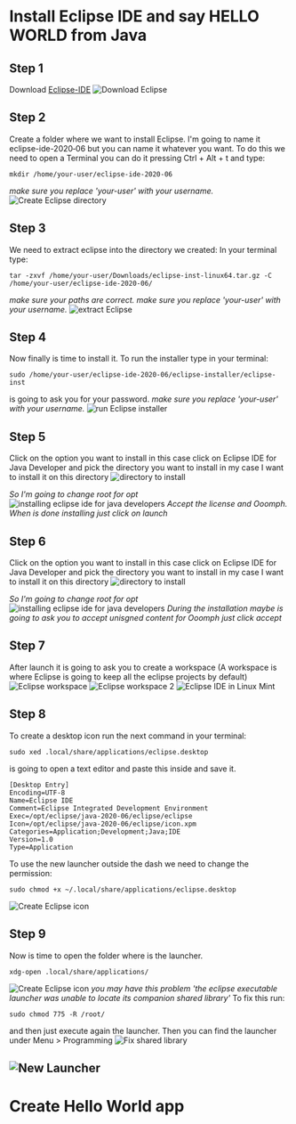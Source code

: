 # Install Eclipse IDE and say HELLO WORLD from Java
## Step 1
Download [Eclipse-IDE](https://www.eclipse.org/downloads/)
![Download Eclipse](/img/download-eclipse.gif)

## Step 2
Create a folder where we want to install Eclipse. I'm going to name it eclipse-ide-2020‑06 but you can name it whatever you want.
To do this we need to open a Terminal you can do it pressing Ctrl + Alt + t
and type:
```
mkdir /home/your-user/eclipse-ide-2020‑06
```
*make sure you replace 'your-user' with your username.*
![Create Eclipse directory](/img/create-eclipse-folder.gif)

## Step 3
We need to extract eclipse into the directory we created:
In your terminal type:
```
tar -zxvf /home/your-user/Downloads/eclipse-inst-linux64.tar.gz -C /home/your-user/eclipse-ide-2020-06/
```
*make sure your paths are correct.*
*make sure you replace 'your-user' with your username.*
![extract Eclipse](/img/extract-eclipse.gif)

## Step 4
Now finally is time to install it. To run the installer type in your terminal:
```
sudo /home/your-user/eclipse-ide-2020-06/eclipse-installer/eclipse-inst
```
is going to ask you for your password.
*make sure you replace 'your-user' with your username.*
![run Eclipse installer](/img/run-eclipse-installer.gif)

## Step 5
Click on the option you want to install in this case click on Eclipse IDE for Java Developer and pick the directory you want to install in my case I want to install it on this directory
![directory to install](/img/directory-to-install.png)

*So I'm going to change root for opt*
![installing eclipse ide for java developers](/img/installing-eclipse-ide-java-developer.gif)
*Accept the license and Ooomph. When is done installing just click on launch*

## Step 6
Click on the option you want to install in this case click on Eclipse IDE for Java Developer and pick the directory you want to install in my case I want to install it on this directory
![directory to install](/img/directory-to-install.png)

*So I'm going to change root for opt*
![installing eclipse ide for java developers](/img/installing-eclipse-ide-java-developer.gif)
*During the installation maybe is going to ask you to accept unisgned content for Ooomph just click accept*

## Step 7
After launch it is going to ask you to create a workspace (A workspace is where Eclipse is going to keep all the eclipse projects by default)
![Eclipse workspace](/img/create-workspace.gif)
![Eclipse workspace 2](/img/create-workspace-2.gif)
![Eclipse IDE in Linux Mint](/img/eclipse-for-linux-mint.gif)

## Step 8

To create a desktop icon run the next command in your terminal:
```
sudo xed .local/share/applications/eclipse.desktop
```

is going to open a text editor and paste this inside and save it.
```
[Desktop Entry]
Encoding=UTF-8
Name=Eclipse IDE
Comment=Eclipse Integrated Development Environment
Exec=/opt/eclipse/java-2020-06/eclipse/eclipse
Icon=/opt/eclipse/java-2020-06/eclipse/icon.xpm
Categories=Application;Development;Java;IDE
Version=1.0
Type=Application
```

To use the new launcher outside the dash we need to change the permission:
```
sudo chmod +x ~/.local/share/applications/eclipse.desktop
```
![Create Eclipse icon](/img/create-desktop-icon.gif)

## Step 9

Now is time to open the folder where is the launcher.
```
xdg-open .local/share/applications/
```
![Create Eclipse icon](/img/open-launcher-folder.gif)
*you may have this problem 'the eclipse executable launcher was unable to locate its companion shared library'*
To fix this run:
```
sudo chmod 775 -R /root/
```
and then just execute again the launcher. Then you can find the launcher under Menu > Programming
![Fix shared library](/img/fix-shared-library.gif)

![New Launcher](/img/new-launcher.gif)
-----
# Create Hello World app
